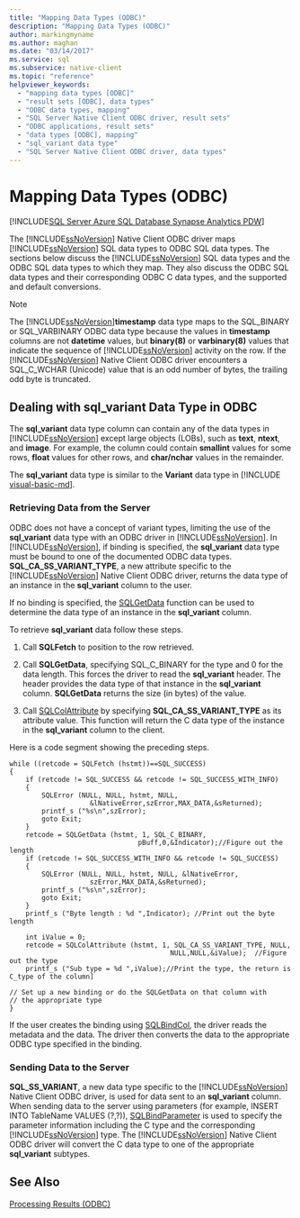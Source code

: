```yaml
---
title: "Mapping Data Types (ODBC)"
description: "Mapping Data Types (ODBC)"
author: markingmyname
ms.author: maghan
ms.date: "03/14/2017"
ms.service: sql
ms.subservice: native-client
ms.topic: "reference"
helpviewer_keywords:
  - "mapping data types [ODBC]"
  - "result sets [ODBC], data types"
  - "ODBC data types, mapping"
  - "SQL Server Native Client ODBC driver, result sets"
  - "ODBC applications, result sets"
  - "data types [ODBC], mapping"
  - "sql_variant data type"
  - "SQL Server Native Client ODBC driver, data types"
---
```

# Mapping Data Types (ODBC)
[!INCLUDE[SQL Server Azure SQL Database Synapse Analytics PDW](../../includes/applies-to-version/sql-asdb-asdbmi-asa-pdw.md)]

  The [!INCLUDE[ssNoVersion](../../includes/ssnoversion-md.md)] Native Client ODBC driver maps [!INCLUDE[ssNoVersion](../../includes/ssnoversion-md.md)] SQL data types to ODBC SQL data types. The sections below discuss the [!INCLUDE[ssNoVersion](../../includes/ssnoversion-md.md)] SQL data types and the ODBC SQL data types to which they map. They also discuss the ODBC SQL data types and their corresponding ODBC C data types, and the supported and default conversions.  
  
> [!NOTE]  
>  The [!INCLUDE[ssNoVersion](../../includes/ssnoversion-md.md)]**timestamp** data type maps to the SQL_BINARY or SQL_VARBINARY ODBC data type because the values in **timestamp** columns are not **datetime** values, but **binary(8)** or **varbinary(8)** values that indicate the sequence of [!INCLUDE[ssNoVersion](../../includes/ssnoversion-md.md)] activity on the row. If the [!INCLUDE[ssNoVersion](../../includes/ssnoversion-md.md)] Native Client ODBC driver encounters a SQL_C_WCHAR (Unicode) value that is an odd number of bytes, the trailing odd byte is truncated.  
  
## Dealing with sql_variant Data Type in ODBC  
 The **sql_variant** data type column can contain any of the data types in [!INCLUDE[ssNoVersion](../../includes/ssnoversion-md.md)] except large objects (LOBs), such as **text**, **ntext**, and **image**. For example, the column could contain **smallint** values for some rows, **float** values for other rows, and **char/nchar** values in the remainder.  
  
 The **sql_variant** data type is similar to the **Variant** data type in [!INCLUDE [visual-basic-md](../../includes/visual-basic-md.md)].  
  
### Retrieving Data from the Server  
 ODBC does not have a concept of variant types, limiting the use of the **sql_variant** data type with an ODBC driver in [!INCLUDE[ssNoVersion](../../includes/ssnoversion-md.md)]. In [!INCLUDE[ssNoVersion](../../includes/ssnoversion-md.md)], if binding is specified, the **sql_variant** data type must be bound to one of the documented ODBC data types. **SQL_CA_SS_VARIANT_TYPE**, a new attribute specific to the [!INCLUDE[ssNoVersion](../../includes/ssnoversion-md.md)] Native Client ODBC driver, returns the data type of an instance in the **sql_variant** column to the user.  
  
 If no binding is specified, the [SQLGetData](../../relational-databases/native-client-odbc-api/sqlgetdata.md) function can be used to determine the data type of an instance in the **sql_variant** column.  
  
 To retrieve **sql_variant** data follow these steps.  
  
1.  Call **SQLFetch** to position to the row retrieved.  
  
2.  Call **SQLGetData**, specifying SQL_C_BINARY for the type and 0 for the data length. This forces the driver to read the **sql_variant** header. The header provides the data type of that instance in the **sql_variant** column. **SQLGetData** returns the size (in bytes) of the value.  
  
3.  Call [SQLColAttribute](../../relational-databases/native-client-odbc-api/sqlcolattribute.md) by specifying **SQL_CA_SS_VARIANT_TYPE** as its attribute value. This function will return the C data type of the instance in the **sql_variant** column to the client.  
  
 Here is a code segment showing the preceding steps.  
  
```  
while ((retcode = SQLFetch (hstmt))==SQL_SUCCESS)  
{  
    if (retcode != SQL_SUCCESS && retcode != SQL_SUCCESS_WITH_INFO)  
    {  
        SQLError (NULL, NULL, hstmt, NULL,   
                    &lNativeError,szError,MAX_DATA,&sReturned);  
        printf_s ("%s\n",szError);  
        goto Exit;  
    }  
    retcode = SQLGetData (hstmt, 1, SQL_C_BINARY,   
                                pBuff,0,&Indicator);//Figure out the length  
    if (retcode != SQL_SUCCESS_WITH_INFO && retcode != SQL_SUCCESS)  
    {  
        SQLError (NULL, NULL, hstmt, NULL, &lNativeError,   
                    szError,MAX_DATA,&sReturned);  
        printf_s ("%s\n",szError);  
        goto Exit;  
    }  
    printf_s ("Byte length : %d ",Indicator); //Print out the byte length  
  
    int iValue = 0;  
    retcode = SQLColAttribute (hstmt, 1, SQL_CA_SS_VARIANT_TYPE, NULL,   
                                        NULL,NULL,&iValue);  //Figure out the type  
    printf_s ("Sub type = %d ",iValue);//Print the type, the return is C_type of the column]  
  
// Set up a new binding or do the SQLGetData on that column with   
// the appropriate type  
}  
```  
  
 If the user creates the binding using [SQLBindCol](../../relational-databases/native-client-odbc-api/sqlbindcol.md), the driver reads the metadata and the data. The driver then converts the data to the appropriate ODBC type specified in the binding.  
  
### Sending Data to the Server  
 **SQL_SS_VARIANT**, a new data type specific to the [!INCLUDE[ssNoVersion](../../includes/ssnoversion-md.md)] Native Client ODBC driver, is used for data sent to an **sql_variant** column. When sending data to the server using parameters (for example, INSERT INTO TableName VALUES (?,?)), [SQLBindParameter](../../relational-databases/native-client-odbc-api/sqlbindparameter.md) is used to specify the parameter information including the C type and the corresponding [!INCLUDE[ssNoVersion](../../includes/ssnoversion-md.md)] type. The [!INCLUDE[ssNoVersion](../../includes/ssnoversion-md.md)] Native Client ODBC driver will convert the C data type to one of the appropriate **sql_variant** subtypes.  
  
## See Also  
 [Processing Results &#40;ODBC&#41;](../../relational-databases/native-client-odbc-results/processing-results-odbc.md)  
  
  
